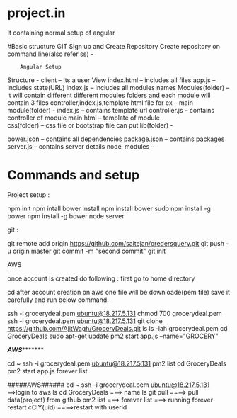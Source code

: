 # project.in
It containing normal setup of angular

#Basic structure
GIT
Sign up and Create Repository
Create repository on command line(also refer ss) -
		
		Angular Setup

Structure - 
client – Its a user View
	index.html – includes all files
	app.js –  includes state(URL)
	index.js – includes all modules names
	Modules(folder) –  it will contain different different modules folders and each 				module will contain 3 files controller,index.js,template html 				file 
	for ex –  main module(folder) - 
			index.js –  contains template url 
			controller.js – contains controller of module
			main.html –  template of module  
	css(folder) – css file or bootstrap file can put 
	lib(folder) - 

bower.json –  contains all dependencies
package.json – contains packages
server.js – contains server details
node_modules - 

# Commands and setup

Project setup : 

npm init
npm intall
bower install
npm install bower
sudo npm install -g  bower
npm install -g bower
node server


git : 

git remote add origin https://github.com/saitejan/oredersquery.git
git push -u origin master
git commit -m "second commit"
git init

AWS

once account is created do following :
first go to home directory

cd
after account creation on aws one file will be downloade(pem file) save it carefully and run below command.	

ssh -i grocerydeal.pem ubuntu@18.217.5.131
chmod 700 grocerydeal.pem 
ssh -i grocerydeal.pem ubuntu@18.217.5.131
git clone https://github.com/AjitWagh/GroceryDeals.git
ls
ls -lah grocerydeal.pem 
cd GroceryDeals	
sudo apt-get update
pm2 start app.js –name="GROCERY"


*************AWS********************

cd ~
ssh -i grocerydeal.pem ubuntu@18.217.5.131
pm2 list
cd GroceryDeals
pm2 start app.js 
forever list










#####AWS######
cd ~
ssh -i grocerydeal.pem ubuntu@18.217.5.131    ==>login to aws
ls
cd GroceryDeals    ===> name 
ls
git pull     ====> pull data(project) from github 
pm2 list  ===>
forever list  ===> running 
forever restart cClY(uid)  ====>restart with userid










